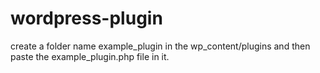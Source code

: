 # wordpress-plugin

create a folder name example_plugin in the wp_content/plugins and then paste the example_plugin.php file in it.
